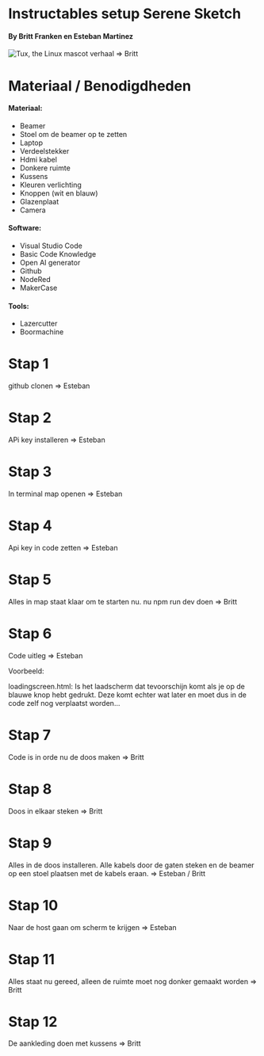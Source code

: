 # Instructables setup Serene Sketch

#### By Britt Franken en Esteban Martinez

 ![Tux, the Linux mascot](/Beginscherm.jpg)
verhaal => Britt

# Materiaal / Benodigdheden

#### Materiaal:
- Beamer
- Stoel om de beamer op te zetten
- Laptop
- Verdeelstekker
- Hdmi kabel
- Donkere ruimte
- Kussens
- Kleuren verlichting
- Knoppen (wit en blauw)
- Glazenplaat
- Camera

#### Software:
- Visual Studio Code
- Basic Code Knowledge
- Open AI generator
- Github
- NodeRed
- MakerCase

#### Tools:
- Lazercutter
- Boormachine

# Stap 1

github clonen => Esteban

# Stap 2

APi key installeren => Esteban

# Stap 3

In terminal map openen => Esteban

# Stap 4

Api key in code zetten => Esteban

# Stap 5

Alles in map staat klaar om te starten nu.
nu npm run dev doen => Britt

# Stap 6

Code uitleg => Esteban

Voorbeeld:

loadingscreen.html:
Is het laadscherm dat tevoorschijn komt als je op de blauwe knop hebt gedrukt. Deze komt echter wat later en moet dus in de code zelf nog verplaatst worden...

# Stap 7

Code is in orde nu de doos maken => Britt

# Stap 8

Doos in elkaar steken => Britt

# Stap 9

Alles in de doos installeren. Alle kabels door de gaten steken en de beamer op een stoel plaatsen met de kabels eraan.
=> Esteban / Britt

# Stap 10

Naar de host gaan om scherm te krijgen => Esteban

# Stap 11

Alles staat nu gereed, alleen de ruimte moet nog donker gemaakt worden => Britt

# Stap 12

De aankleding doen met kussens => Britt
